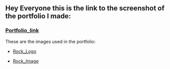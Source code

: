 ## Hey Everyone this is the link to the screenshot of the portfolio I made:
### [Portfolio_link](https://drive.google.com/file/d/1uAWxnGr1MeD_bNC0kG-gPu3ViMAl35fQ/view?usp=sharing)

These are the images used in the portfolio:

* [Rock_Logo](https://drive.google.com/file/d/1L4uLYbJxQXLMriIbPv3rf5W3vj8fzrM5/view?usp=sharing)

* [Rock_Image](https://drive.google.com/file/d/1JSGBO5PSTOeEBF4orSDijYsMj8YbdJBs/view?usp=sharing)
